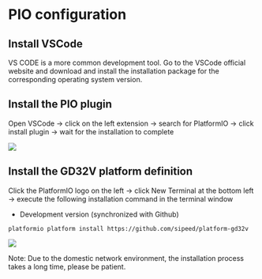 PIO configuration
=====

## Install VSCode
VS CODE is a more common development tool. Go to the VSCode official website and download and install the installation package for the corresponding operating system version.

## Install the PIO plugin
Open VSCode -> click on the left extension -> search for PlatformIO -> click install plugin -> wait for the installation to complete

![](http://blog.sipeed.com/wp-content/uploads/2019/04/0d501a8515a735fba54e2f5de908cd1e.png)

## Install the GD32V platform definition

Click the PlatformIO logo on the left -> click New Terminal at the bottom left -> execute the following installation command in the terminal window

* Development version (synchronized with Github)
```
platformio platform install https://github.com/sipeed/platform-gd32v
```
![](http://blog.sipeed.com/wp-content/uploads/2019/04/c79100e1ed1747988f001d7471cd1064.png)
 
Note: Due to the domestic network environment, the installation process takes a long time, please be patient.
